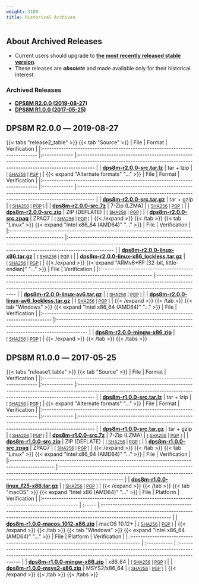 ```yaml
---
weight: 3100
title: Historical Archives
---
```

<!-- SPDX-License-Identifier: ICU -->
<!-- Copyright (c) 2022 The DPS8M Development Team -->
## About Archived Releases

* Current users should upgrade to [**the most recently released stable version**](..).
* These releases are ***obsolete*** and made available only for their historical interest.

### Archived Releases

* [**DPS8M R2.0.0 (2019-08-27)**](#dps8m-r200--2019-08-27)
* [**DPS8M R1.0.0 (2017-05-25)**](#dps8m-r100--2017-05-25)

## DPS8M R2.0.0 ― 2019-08-27

{{< tabs "release2_table" >}}
{{< tab "Source" >}}
| File                                                                         | Format        | Verification                                                                                                                                                        |
|:---------------------------------------------------------------------------- |:------------- |:------------------------------------------------------------------------------------------------------------------------------------------------------------------- |
| [**dps8m-r2.0.0-src.tar.lz**](/dps8m-archive/R2.0.0/dps8m-r2.0.0-src.tar.lz) | tar&nbsp;+&nbsp;lzip    | <small>\[&nbsp;[SHA256](/dps8m-archive/R2.0.0/dps8m-r2.0.0-src.tar.lz.sha256)&nbsp;\|&nbsp;[PGP](/dps8m-archive/R2.0.0/dps8m-r2.0.0-src.tar.lz.asc)&nbsp;\]</small> |
{{< expand "Alternate formats" "…" >}}
| File                                                                         | Format        | Verification                                                                                                                                                        |
|:---------------------------------------------------------------------------- |:------------- |:------------------------------------------------------------------------------------------------------------------------------------------------------------------- |
| [**dps8m-r2.0.0-src.tar.gz**](/dps8m-archive/R2.0.0/dps8m-r2.0.0-src.tar.gz) | tar&nbsp;+&nbsp;gzip    | <small>\[&nbsp;[SHA256](/dps8m-archive/R2.0.0/dps8m-r2.0.0-src.tar.gz.sha256)&nbsp;\|&nbsp;[PGP](/dps8m-archive/R2.0.0/dps8m-r2.0.0-src.tar.gz.asc)&nbsp;\]</small> |
| [**dps8m-r2.0.0-src.7z**](/dps8m-archive/R2.0.0/dps8m-r2.0.0-src.7z)         | 7-Zip (LZMA)  | <small>\[&nbsp;[SHA256](/dps8m-archive/R2.0.0/dps8m-r2.0.0-src.7z.sha256)&nbsp;\|&nbsp;[PGP](/dps8m-archive/R2.0.0/dps8m-r2.0.0-src.7z.asc)&nbsp;\]</small>         |
| [**dps8m-r2.0.0-src.zip**](/dps8m-archive/R2.0.0/dps8m-r2.0.0-src.zip)       | ZIP (DEFLATE) | <small>\[&nbsp;[SHA256](/dps8m-archive/R2.0.0/dps8m-r2.0.0-src.zip.sha256)&nbsp;\|&nbsp;[PGP](/dps8m-archive/R2.0.0/dps8m-r2.0.0-src.zip.asc)&nbsp;\]</small>       |
| [**dps8m-r2.0.0-src.zpaq**](/dps8m-archive/R2.0.0/dps8m-r2.0.0-src.zpaq)     | ZPAQ7         | <small>\[&nbsp;[SHA256](/dps8m-archive/R2.0.0/dps8m-r2.0.0-src.zpaq.sha256)&nbsp;\|&nbsp;[PGP](/dps8m-archive/R2.0.0/dps8m-r2.0.0-src.zpaq.asc)&nbsp;\]</small>     |
{{< /expand >}}
{{< /tab >}}
{{< tab "Linux" >}}
{{< expand "Intel x86_64 (AMD64)" "…" >}}
| File                                                                                                 | Verification                                                                                                                                                                    |
|:---------------------------------------------------------------------------------------------------- |:------------------------------------------------------------------------------------------------------------------------------------------------------------------------------- |
| [**dps8m-r2.0.0-linux-x86.tar.gz**](/dps8m-archive/R2.0.0/dps8m-r2.0.0-linux-x86.tar.gz)             | <small>\[&nbsp;[SHA256](/dps8m-archive/R2.0.0/dps8m-r2.0.0-linux-x86.tar.gz.sha256)&nbsp;\|&nbsp;[PGP](/dps8m-archive/R2.0.0/dps8m-r2.0.0-linux-x86.tar.gz.asc)&nbsp;\]</small> |
| [**dps8m-r2.0.0-linux-x86_lockless.tar.gz**](/dps8m-archive/R2.0.0/dps8m-r2.0.0-linux-x86_lockless.tar.gz)  | <small>\[&nbsp;[SHA256](/dps8m-archive/R2.0.0/dps8m-r2.0.0-linux-x86_lockless.tar.gz.sha256)&nbsp;\|&nbsp;[PGP](/dps8m-archive/R2.0.0/dps8m-r2.0.0-linux-x86_lockless.tar.gz.asc)&nbsp;\]</small> |
{{< /expand >}}
{{< expand "ARMv6+FP (32-bit, little-endian)" "…" >}}
| File                                                                                                 | Verification                                                                                                                                                                    |
|:---------------------------------------------------------------------------------------------------- |:------------------------------------------------------------------------------------------------------------------------------------------------------------------------------- |
| [**dps8m-r2.0.0-linux-av6.tar.gz**](/dps8m-archive/R2.0.0/dps8m-r2.0.0-linux-av6.tar.gz)             | <small>\[&nbsp;[SHA256](/dps8m-archive/R2.0.0/dps8m-r2.0.0-linux-av6.tar.gz.sha256)&nbsp;\|&nbsp;[PGP](/dps8m-archive/R2.0.0/dps8m-r2.0.0-linux-av6.tar.gz.asc)&nbsp;\]</small> |
| [**dps8m-r2.0.0-linux-av6_lockless.tar.gz**](/dps8m-archive/R2.0.0/dps8m-r2.0.0-linux-av6_lockless.tar.gz)  | <small>\[&nbsp;[SHA256](/dps8m-archive/R2.0.0/dps8m-r2.0.0-linux-av6_lockless.tar.gz.sha256)&nbsp;\|&nbsp;[PGP](/dps8m-archive/R2.0.0/dps8m-r2.0.0-linux-av6_lockless.tar.gz.asc)&nbsp;\]</small> |
{{< /expand >}}
{{< /tab >}}
{{< tab "Windows" >}}
{{< expand "Intel x86_64 (AMD64)" "…" >}}
| File                                                                               | Verification                                                                                                                                                              |
|:---------------------------------------------------------------------------------- |:------------------------------------------------------------------------------------------------------------------------------------------------------------------------- |
| [**dps8m-r2.0.0-mingw-x86.zip**](/dps8m-archive/R2.0.0/dps8m-r2.0.0-mingw-x86.zip) | <small>\[&nbsp;[SHA256](/dps8m-archive/R2.0.0/dps8m-r2.0.0-mingw-x86.zip.sha256)&nbsp;\|&nbsp;[PGP](/dps8m-archive/R2.0.0/dps8m-r2.0.0-mingw-x86.zip.asc)&nbsp;\]</small> |
{{< /expand >}}
{{< /tab >}}
{{< /tabs >}}

## DPS8M R1.0.0 ― 2017-05-25

{{< tabs "release1_table" >}}
{{< tab "Source" >}}
| File                                                                         | Format        | Verification                                                                                                                                                        |
|:---------------------------------------------------------------------------- |:------------- |:------------------------------------------------------------------------------------------------------------------------------------------------------------------- |
| [**dps8m-r1.0.0-src.tar.lz**](/dps8m-archive/R1.0.0/dps8m-r1.0.0-src.tar.lz) | tar&nbsp;+&nbsp;lzip    | <small>\[&nbsp;[SHA256](/dps8m-archive/R1.0.0/dps8m-r1.0.0-src.tar.lz.sha256)&nbsp;\|&nbsp;[PGP](/dps8m-archive/R1.0.0/dps8m-r1.0.0-src.tar.lz.asc)&nbsp;\]</small> |
{{< expand "Alternate formats" "…" >}}
| File                                                                         | Format        | Verification                                                                                                                                                        |
|:---------------------------------------------------------------------------- |:------------- |:------------------------------------------------------------------------------------------------------------------------------------------------------------------- |
| [**dps8m-r1.0.0-src.tar.gz**](/dps8m-archive/R1.0.0/dps8m-r1.0.0-src.tar.gz) | tar&nbsp;+&nbsp;gzip    | <small>\[&nbsp;[SHA256](/dps8m-archive/R1.0.0/dps8m-r1.0.0-src.tar.gz.sha256)&nbsp;\|&nbsp;[PGP](/dps8m-archive/R1.0.0/dps8m-r1.0.0-src.tar.gz.asc)&nbsp;\]</small> |
| [**dps8m-r1.0.0-src.7z**](/dps8m-archive/R1.0.0/dps8m-r1.0.0-src.7z)         | 7-Zip (LZMA)  | <small>\[&nbsp;[SHA256](/dps8m-archive/R1.0.0/dps8m-r1.0.0-src.7z.sha256)&nbsp;\|&nbsp;[PGP](/dps8m-archive/R1.0.0/dps8m-r1.0.0-src.7z.asc)&nbsp;\]</small>         |
| [**dps8m-r1.0.0-src.zip**](/dps8m-archive/R1.0.0/dps8m-r1.0.0-src.zip)       | ZIP (DEFLATE) | <small>\[&nbsp;[SHA256](/dps8m-archive/R1.0.0/dps8m-r1.0.0-src.zip.sha256)&nbsp;\|&nbsp;[PGP](/dps8m-archive/R1.0.0/dps8m-r1.0.0-src.zip.asc)&nbsp;\]</small>       |
| [**dps8m-r1.0.0-src.zpaq**](/dps8m-archive/R1.0.0/dps8m-r1.0.0-src.zpaq)     | ZPAQ7         | <small>\[&nbsp;[SHA256](/dps8m-archive/R1.0.0/dps8m-r1.0.0-src.zpaq.sha256)&nbsp;\|&nbsp;[PGP](/dps8m-archive/R1.0.0/dps8m-r1.0.0-src.zpaq.asc)&nbsp;\]</small>     |
{{< /expand >}}
{{< /tab >}}
{{< tab "Linux" >}}
{{< expand "Intel x86_64 (AMD64)" "…" >}}
| File                                                                                             | Verification                                                                                                                                                                            |
|:------------------------------------------------------------------------------------------------ |:--------------------------------------------------------------------------------------------------------------------------------------------------------------------------------------- |
| [**dps8m-r1.0.0-linux_f25-x86.tar.gz**](/dps8m-archive/R1.0.0/dps8m-r1.0.0-linux_f25-x86.tar.gz) | <small>\[&nbsp;[SHA256](/dps8m-archive/R1.0.0/dps8m-r1.0.0-linux_f25-x86.tar.gz.sha256)&nbsp;\|&nbsp;[PGP](/dps8m-archive/R1.0.0/dps8m-r1.0.0-linux_f25-x86.tar.gz.asc)&nbsp;\]</small> |
{{< /expand >}}
{{< /tab >}}
{{< tab "macOS" >}}
{{< expand "Intel x86 (AMD64)" "…" >}}
| File                                                                                              | Platform | Verification                                                                                                                                                                              |
|:--------------------------------------------------------------------------------------------- | :----- |:----------------------------------------------------------------------------------------------------------------------------------------------------------------------------------------- |
| [**dps8m-r1.0.0-macos_1012-x86.zip**](/dps8m-archive/R1.0.0/dps8m-r1.0.0-macos_1012-x86.zip) | macOS 10.12+ | <small>\[&nbsp;[SHA256](/dps8m-archive/R1.0.0/dps8m-r1.0.0-macos_1012-x86.zip.sha256)&nbsp;\|&nbsp;[PGP](/dps8m-archive/R1.0.0/dps8m-r1.0.0-macos_1012-x86.zip.asc)&nbsp;\]</small> |
{{< /expand >}}
{{< /tab >}}
{{< tab "Windows" >}}
{{< expand "Intel x86_64 (AMD64)" "…" >}}
| File                                                                                | Platform     | Verification                                                                                                                                                              |
| :---------------------------------------------------------------------------------- | :----------- | :------------------------------------------------------------------------------------------------------------------------------------------------------------------------ |
| [**dps8m-r1.0.0-mingw-x86.zip**](/dps8m-archive/R1.0.0/dps8m-r1.0.0-mingw-x86.zip)  | x86_64       | <small>\[&nbsp;[SHA256](/dps8m-archive/R1.0.0/dps8m-r1.0.0-mingw-x86.zip.sha256)&nbsp;\|&nbsp;[PGP](/dps8m-archive/R1.0.0/dps8m-r1.0.0-mingw-x86.zip.asc)&nbsp;\]</small> |
| [**dps8m-r1.0.0-msys2-x86.zip**](/dps8m-archive/R1.0.0/dps8m-r1.0.0-msys2-x86.zip)  | MSYS2/x86_64 | <small>\[&nbsp;[SHA256](/dps8m-archive/R1.0.0/dps8m-r1.0.0-msys2-x86.zip.sha256)&nbsp;\|&nbsp;[PGP](/dps8m-archive/R1.0.0/dps8m-r1.0.0-msys2-x86.zip.asc)&nbsp;\]</small> |
{{< /expand >}}
{{< /tab >}}
{{< /tabs >}}
